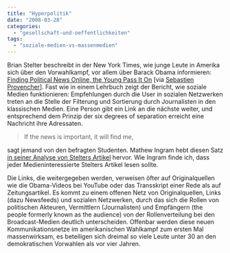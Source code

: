```yaml
---
title: "Hyperpolitik"
date: "2008-03-28"
categories: 
  - "gesellschaft-und-oeffentlichkeiten"
tags: 
  - "soziale-medien-vs-massenmedien"
---
```


Brian Stelter beschreibt in der New York Times, wie junge Leute in Amerika sich über den Vorwahlkampf, vor allem über Barack Obama informieren: [Finding Political News Online, the Young Pass It On](http://www.nytimes.com/2008/03/27/us/politics/27voters.html?_r=2&adxnnl=1&oref=slogin&adxnnlx=1206713255-alvUQqrs/lUEELCGMgMIKA "Finding Political News Online, the Young Pass It On - New York Times") \[via [Sebastien Provencher](http://www.praized.com/blog/social-networks/is-word-of-mouth-the-great-local-search-disruptor/ "The Praized Blog » Blog Archive » Is Word of Mouth the Great Local Search Disruptor?")\]. Fast wie in einem Lehrbuch zeigt der Bericht, wie soziale Medien funktionieren: Empfehlungen durch die User in sozialen Netzwerken treten an die Stelle der Filterung und Sortierung durch Journalisten in den klassischen Medien. Eine Person gibt ein Link an die nächste weiter, und entsprechend dem Prinzip der six degrees of separation erreicht eine Nachricht ihre Adressaten.

> If the news is important, it will find me,

sagt jemand von den befragten Studenten. Mathew Ingram hebt diesen Satz [in seiner Analyse von Stelters Artikel](http://www.mathewingram.com/work/2008/03/27/if-the-news-is-important-it-will-find-me/ "“If the news is important, it will find me” - - mathewingram.com/work") hervor. Wie Ingram finde ich, dass jeder Medieninteressierte Stelters Artikel lesen sollte.

Die Links, die weitergegeben werden, verweisen öfter auf Originalquellen wie die Obama-Videos bei YouTube oder das Transskript einer Rede als auf Zeitungsartikel. Es kommt zu einem offenen Netz von Originalquellen, Links (dazu Newsfeeds) und sozialen Netzwerken, durch das sich die Rollen von politischen Akteuren, Vermittlern (Journalisten) und Empfängern (the people formerly known as the audience) von der Rollenverteilung bei den Broadcast-Medien deutlich unterscheiden. Offenbar werden diese neuen Kommunikationsnetze im amerikanischen Wahlkampf zum ersten Mal massenwirksam, es beteiligen sich dreimal so viele Leute unter 30 an den demokratischen Vorwahlen als vor vier Jahren.
